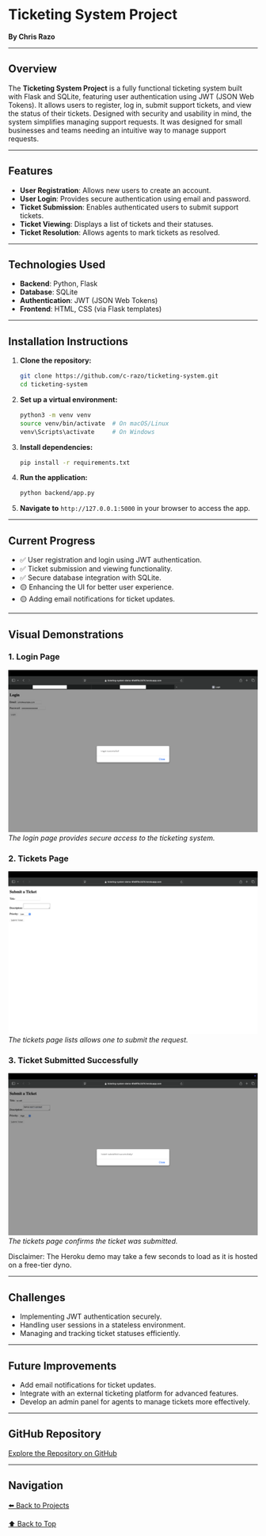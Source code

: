 # Ticketing System Project

**By Chris Razo**

---

## Overview

The **Ticketing System Project** is a fully functional ticketing system built with Flask and SQLite, featuring user authentication using JWT (JSON Web Tokens). It allows users to register, log in, submit support tickets, and view the status of their tickets. Designed with security and usability in mind, the system simplifies managing support requests. It was designed for small businesses and teams needing an intuitive way to manage support requests.

---

## Features

- **User Registration**: Allows new users to create an account.
- **User Login**: Provides secure authentication using email and password.
- **Ticket Submission**: Enables authenticated users to submit support tickets.
- **Ticket Viewing**: Displays a list of tickets and their statuses.
- **Ticket Resolution**: Allows agents to mark tickets as resolved.

---

## Technologies Used

- **Backend**: Python, Flask
- **Database**: SQLite
- **Authentication**: JWT (JSON Web Tokens)
- **Frontend**: HTML, CSS (via Flask templates)

---

## Installation Instructions

1. **Clone the repository:**
    ```bash
    git clone https://github.com/c-razo/ticketing-system.git
    cd ticketing-system
    ```
2. **Set up a virtual environment:**
    ```bash
    python3 -m venv venv
    source venv/bin/activate  # On macOS/Linux
    venv\Scripts\activate     # On Windows
    ```
3. **Install dependencies:**
    ```bash
    pip install -r requirements.txt
    ```
4. **Run the application:**
    ```bash
    python backend/app.py
    ```
5. **Navigate to** `http://127.0.0.1:5000` in your browser to access the app.

---

## Current Progress

- ✅ User registration and login using JWT authentication.
- ✅ Ticket submission and viewing functionality.
- ✅ Secure database integration with SQLite.
- 🟡 Enhancing the UI for better user experience.
- 🟡 Adding email notifications for ticket updates.

---

## Visual Demonstrations

### **1. Login Page**  
![Login Page](../assets/images/tickets-login.png)  
*The login page provides secure access to the ticketing system.*

### **2. Tickets Page**  
![Tickets Page](../assets/images/ticket1.png)  
*The tickets page lists allows one to submit the request.*

### **3. Ticket Submitted Successfully**  
![Tickets Submitted](../assets/images/no-wifi.png)  
*The tickets page confirms the ticket was submitted.*


Disclaimer: The Heroku demo may take a few seconds to load as it is hosted on a free-tier dyno.

---

## Challenges

- Implementing JWT authentication securely.
- Handling user sessions in a stateless environment.
- Managing and tracking ticket statuses efficiently.

---

## Future Improvements

- Add email notifications for ticket updates.
- Integrate with an external ticketing platform for advanced features.
- Develop an admin panel for agents to manage tickets more effectively.

---

## GitHub Repository

[Explore the Repository on GitHub](https://github.com/c-razo/ticketing-system)

---

## Navigation

[⬅️ Back to Projects](../index.md#projects)

[⬆️ Back to Top](#ticketing-system-project)

